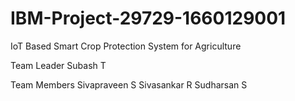 # IBM-Project-29729-1660129001
IoT Based Smart Crop Protection System for Agriculture

Team Leader
Subash T


Team Members
Sivapraveen S
Sivasankar R
Sudharsan S

